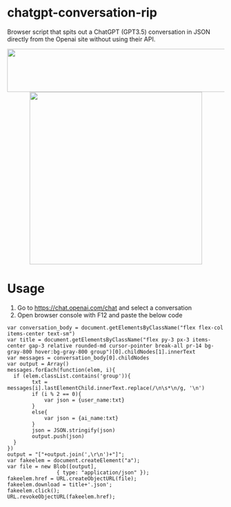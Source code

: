 # chatgpt-conversation-rip
Browser script that spits out a ChatGPT (GPT3.5) conversation in JSON directly from the Openai site without using their API.<br>

<div align="center">
<img src="https://user-images.githubusercontent.com/116339318/225711044-55247585-886e-43fc-ba25-8b6949513c80.png" width="900" height="100"/>
<img src="https://user-images.githubusercontent.com/116339318/225711182-0adf9644-49b0-4877-898f-c864d7833e9d.png" width="400" height="400"/>
</div>

# Usage
1. Go to https://chat.openai.com/chat and select a conversation
2. Open browser console with F12 and paste the below code
```
var conversation_body = document.getElementsByClassName("flex flex-col items-center text-sm")
var title = document.getElementsByClassName("flex py-3 px-3 items-center gap-3 relative rounded-md cursor-pointer break-all pr-14 bg-gray-800 hover:bg-gray-800 group")[0].childNodes[1].innerText
var messages = conversation_body[0].childNodes
var output = Array()
messages.forEach(function(elem, i){
  if (elem.classList.contains('group')){
		txt = messages[i].lastElementChild.innerText.replace(/\n\s*\n/g, '\n')
		if (i % 2 == 0){
			var json = {user_name:txt}
		}
		else{
			var json = {ai_name:txt}
		}
		json = JSON.stringify(json)
		output.push(json)
  }
})
output = "["+output.join(',\r\n')+"]";
var fakeelem = document.createElement("a");
var file = new Blob([output],
                { type: "application/json" });
fakeelem.href = URL.createObjectURL(file);
fakeelem.download = title+'.json';
fakeelem.click();
URL.revokeObjectURL(fakeelem.href);
```
